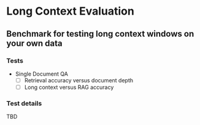 # Long Context Evaluation

## Benchmark for testing long context windows on your own data

### Tests

- Single Document QA
    - [ ] Retrieval accuracy versus document depth
    - [ ] Long context versus RAG accuracy

### Test details

TBD